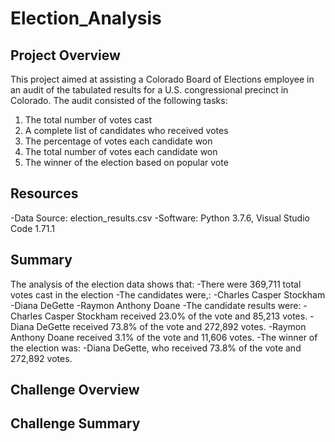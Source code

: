 # Election_Analysis

## Project Overview
This project aimed at assisting a Colorado Board of Elections employee in an audit of the tabulated results for a U.S. congressional precinct in Colorado. 
The audit consisted of the following tasks:
1. The total number of votes cast
2. A complete list of candidates who received votes
3. The percentage of votes each candidate won
4. The total number of votes each candidate won
5. The winner of the election based on popular vote


## Resources
-Data Source: election_results.csv
-Software: Python 3.7.6, Visual Studio Code 1.71.1


## Summary
The analysis of the election data shows that:
-There were 369,711 total votes cast in the election
-The candidates were,:
  -Charles Casper Stockham
  -Diana DeGette
  -Raymon Anthony Doane
-The candidate results were:
  -Charles Casper Stockham received 23.0% of the vote and 85,213 votes.
  -Diana DeGette received 73.8% of the vote and 272,892 votes.
  -Raymon Anthony Doane received 3.1% of the vote and 11,606 votes.
-The winner of the election was:
  -Diana DeGette, who received 73.8% of the vote and 272,892 votes.
  
  
## Challenge Overview



## Challenge Summary
